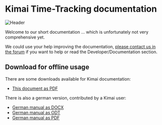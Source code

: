 # Kimai Time-Tracking documentation

![Header](https://raw.github.com/kimai/documentation/master/assets/intro.jpg)

Welcome to our short documentation ... which is unfortunately not very comprehensive yet.

We could use your help improving the documentation, [please contact us in the forum](http://forum.kimai.org/) if you want to help or read the Developer/Documentation section.


## Download for offline usage

There are some downloads available for Kimai documentation:

* [This document as PDF](https://github.com/kimai/manuals/raw/master/documentation.pdf)

There is also a german version, contributed by a  Kimai user:

* [German manual as DOCX](https://github.com/kimai/manuals/blob/master/Kimai%20Zeiterfassung%20Benutzerhandbuch.docx)
* [German manual as ODT](https://github.com/kimai/manuals/blob/master/Kimai%20Zeiterfassung%20Benutzerhandbuch.odt)
* [German manual as PDF](https://github.com/kimai/manuals/blob/master/Kimai%20Zeiterfassung%20Benutzerhandbuch_deutsch_final.pdf)
